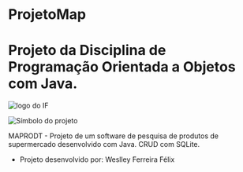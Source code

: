 # ProjetoMap
# Projeto da Disciplina de Programação Orientada a Objetos com Java.

<img src="https://user-images.githubusercontent.com/57967369/124367409-4984a180-dc2d-11eb-919b-060378084a84.png" alt ="logo do IF"></a>

<img src="https://raw.githubusercontent.com/Weslley-dev/ProjetoMap/main/src/Imagens/Titulo1.png" alt ="Símbolo do projeto"></a>

MAPRODT - Projeto de um software de pesquisa de produtos de supermercado desenvolvido com Java. CRUD com SQLite.

* Projeto desenvolvido por: Weslley Ferreira Félix
